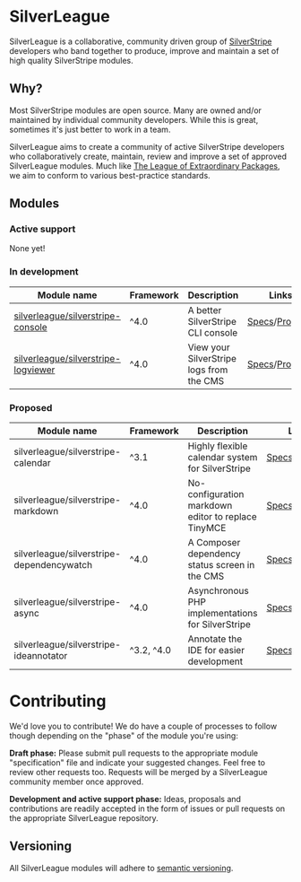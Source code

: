# SilverLeague

SilverLeague is a collaborative, community driven group of [SilverStripe](https://www.silverstripe.org) developers who band together to produce, improve and maintain a set of high quality SilverStripe modules.

## Why?

Most SilverStripe modules are open source. Many are owned and/or maintained by individual community developers. While this is great, sometimes it's just better to work in a team.

SilverLeague aims to create a community of active SilverStripe developers who collaboratively create, maintain, review and improve a set of approved SilverLeague modules. Much like [The League of Extraordinary Packages](https://thephpleague.com/), we aim to conform to various best-practice standards.

## Modules

### Active support

None yet!

### In development

| Module name | Framework | Description | Links |
| --- | --- | --- | --- |
| [silverleague/silverstripe-console](https://github.com/silverleague/silverstripe-console) | ^4.0 | A better SilverStripe CLI console | [Specs](development/silverstripe-console.md)/[Proposal](https://github.com/silverleague/silverleague.github.io/issues/1) |
| [silverleague/silverstripe-logviewer](https://github.com/silverleague/silverstripe-logviewer) | ^4.0 | View your SilverStripe logs from the CMS | [Specs](development/silverstripe-logviewer.md)/[Proposal](https://github.com/silverleague/silverleague.github.io/issues/5) |

### Proposed

| Module name | Framework | Description | Links |
| --- | --- | --- | --- |
| silverleague/silverstripe-calendar | ^3.1 | Highly flexible calendar system for SilverStripe | [Specs](draft/silverstripe-calendar.md)/[Proposal](https://github.com/silverleague/silverleague.github.io/issues/2) |
| silverleague/silverstripe-markdown | ^4.0 | No-configuration markdown editor to replace TinyMCE | [Specs](draft/silverstripe-markdown.md)/[Proposal](https://github.com/silverleague/silverleague.github.io/issues/3) |
| silverleague/silverstripe-dependencywatch | ^4.0 | A Composer dependency status screen in the CMS | [Specs](draft/silverstripe-dependencywatch.md)/[Proposal](https://github.com/silverleague/silverleague.github.io/issues/4) |
| silverleague/silverstripe-async | ^4.0 | Asynchronous PHP implementations for SilverStripe | [Specs](draft/silverstripe-async.md)/[Proposal](https://github.com/silverleague/silverleague.github.io/issues/6) |
| silverleague/silverstripe-ideannotator | ^3.2, ^4.0 | Annotate the IDE for easier development | [Specs](draft/silverstripe-ideannotator.md)/[Proposal](https://github.com/silverleague/silverleague.github.io/issues/7) |

# Contributing

We'd love you to contribute! We do have a couple of processes to follow though depending on the "phase" of the module you're using:

**Draft phase:** Please submit pull requests to the appropriate module "specification" file and indicate your suggested changes. Feel free to review other requests too. Requests will be merged by a SilverLeague community member once approved.

**Development and active support phase:** Ideas, proposals and contributions are readily accepted in the form of issues or pull requests on the appropriate SilverLeague repository.

## Versioning

All SilverLeague modules will adhere to [semantic versioning](http://semver.org).
